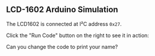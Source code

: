 ## LCD-1602 Arduino Simulation

The LCD1602 is connected at I²C address `0x27`.

Click the "Run Code" button on the right to see it in action:

<wokwi-lcd1602 pins="i2c"></wokwi-lcd1602>

Can you change the code to print your name?
